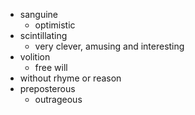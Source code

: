 - sanguine
  * optimistic
- scintillating
  * very clever, amusing and interesting
- volition
   * free will
- without rhyme or reason
- preposterous
  * outrageous
  
